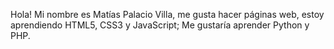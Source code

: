 Hola! Mi nombre es Matías Palacio Villa,
me gusta hacer páginas web, estoy
aprendiendo HTML5, CSS3 y JavaScript;
Me gustaría aprender Python y PHP.
